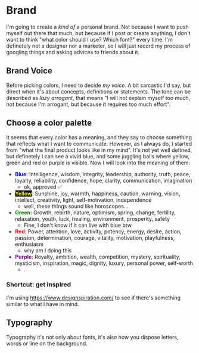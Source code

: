 # Brand


I'm going to create a _kind of_ a personal brand. Not because I want to push myself out there that much, but because if I post or create anything, I don't want to think "what color should I use? Which font?" every time. 
I'm definetely not a designer nor a marketer, so I will just record my process of googling things and asking advices to friends about it.

## Brand Voice

Before picking colors, I need to decide *my voice*. A bit sarcastic I'd say, but direct when it's about concepts, definitions or statements. The tone can be described as *lazy arrogant*, that means "I will not explain myself too much, not because I'm arrogant, but because it requires too much effort". 

## Choose a color palette

It seems that every color has a meaning, and they say to choose something that reflects what I want to communicate. 
However, as I always do, I started from "what the final product looks like in my mind". It's not yet well defined, but definetely I can see a vivid blue, and some juggling balls where yellow, green and red or purple is visible.
Now I will look into the meaning of them:
-   <span style="color:blue">**Blue**</span>: Intelligence, wisdom, integrity, leadership, authority, truth, peace, loyalty, reliability, confidence, hope, clarity, communication, imagination
    -   ok, approved ✅
-  <span style="background-color: #000000"><span style="color:yellow">**Yellow**</span></span>: Sunshine, joy, warmth, happiness, caution, warning, vision, intellect, creativity, light, self-motivation, independence
   -  well, these things sound like horoscopes...
-  <span style="color:green">**Green**</span>: Growth, rebirth, nature, optimism, spring, change, fertility, relaxation, youth, luck, healing, environment, prosperity, safety
    - Fine, I don't know if it can live with blue btw
- <span style="color:red">**Red**</span>: Power, attention, love, activity, potency, energy, desire, action, passion, determination, courage, vitality, motivation, playfulness, enthusiasm
  - why am I doing this
- <span style="color:purple">**Purple**</span>: Royalty, ambition, wealth, competition, mystery, spirituality, mysticism, inspiration, magic, dignity, luxury, personal power, self-worth
  - .
### Shortcut: get inspired

I'm using https://www.designspiration.com/ to see if there's something similar to what I have in mind. 

## Typography

Typography it's not only about fonts, it's also how you dispose letters, words or line on the background. 


